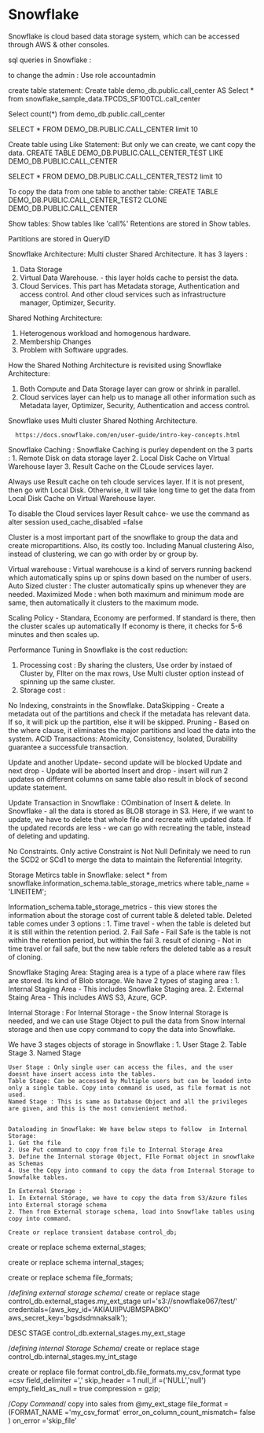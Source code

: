 # Snowflake

Snowflake is cloud based data storage system, which can be accessed through AWS & other consoles.

sql queries  in Snowflake :

to change the admin :
 Use role accountadmin

create table statement:
Create table demo_db.public.call_center
AS 
Select * from snowflake_sample_data.TPCDS_SF100TCL.call_center

Select count(*) from demo_db.public.call_center

SELECT * FROM DEMO_DB.PUBLIC.CALL_CENTER limit 10

Create table using Like Statement: But only we can create, we cant copy the data.
 CREATE TABLE DEMO_DB.PUBLIC.CALL_CENTER_TEST LIKE DEMO_DB.PUBLIC.CALL_CENTER
 
SELECT *  FROM DEMO_DB.PUBLIC.CALL_CENTER_TEST2 limit 10

To copy the data from one table to another table:
 CREATE TABLE DEMO_DB.PUBLIC.CALL_CENTER_TEST2 CLONE DEMO_DB.PUBLIC.CALL_CENTER
 
 Show tables:
 Show tables like 'call%'
 Retentions are stored in Show tables.
 
 Partitions are stored in QueryID
 
 
 Snowflake Architecture:
 Multi cluster Shared Architecture.
 It has 3 layers :
 1. Data Storage
 2. Virtual Data Warehouse. - this layer holds cache to persist the data.
 3. Cloud Services. This part has Metadata storage, Authentication and access control. And other cloud services such as infrastructure manager, Optimizer, Security.
 
 Shared Nothing Architecture:
 1. Heterogenous workload and homogenous hardware.
 2. Membership Changes
 3. Problem with Software upgrades.
 
 How the Shared Nothing Architecture is revisited using Snowflake Architecture:
 1. Both Compute and Data Storage layer can grow or shrink in parallel.
 2. Cloud services layer can help us to manage all other information such as Metadata layer, Optimizer, Security, Authentication and access control.

Snowflake uses Multi cluster Shared Nothing Architecture.

      https://docs.snowflake.com/en/user-guide/intro-key-concepts.html
      
 
 Snowflake Caching :
    Snowflake Caching is purley dependent on the 3 parts : 1. Remote Disk on data storage layer
                                                           2. Local Disk Cache on VIrtual Warehouse layer
                                                           3. Result Cache on the CLoude services layer.
                                                           
                                                           
   Always use Result cache on teh cloude services layer. If it is not present, then go with Local Disk.
   Otherwise, it will take long time to get the data from Local Disk Cache on Virtual Warehouse layer.
   
   To disable the Cloud services layer Result cahce- we use the command as alter session used_cache_disabled =false
   
   Cluster is a most important part of the snowflake to group the data and create micropartitions.
   Also, its costly too. Including Manual clustering
   Also, instead of clustering, we can go with order by or group by.
   
   Virtual warehouse :
   Virtual warehouse is a kind of servers running backend which automatically spins up or spins down based on the number of users.
  Auto Sized cluster : The cluster automatically spins up whenever they are needed.
  Maximized Mode : when both maximum and minimum mode are same, then automatically it clusters to the maximum mode.
  
Scaling Policy - Standara, Economy are performed.
If standard is there, then the cluster scales up automatically
If economy is there, it checks for 5-6 minutes and then scales up.


Performance Tuning in Snowflake is the cost reduction:
1. Processing cost : By sharing the clusters, Use order by instaed of Cluster by, FIlter on the max rows, Use Multi cluster option instead of spinning up the same cluster.
2. Storage cost :

No Indexing, constraints in the Snowflake.
DataSkipping - Create a metadata out of the partitions and check if the metadata has relevant data. If so, it will pick up the partition, else it will be skipped.
Pruning - Based on the where clause, it eliminates the major partitions and load the data into the system.
ACID Transactions: Atomicity, Consistency, Isolated, Durability guarantee a successfule transaction.

Update and another Update- second update will be blocked
Update and next drop - Update will be aborted 
Insert and drop - insert will run
2 updates on different columns on same table also result in block of second update statement.

Update Transaction in Snowflake : COmbination of Insert & delete.
In Snowflake - all the data is stored as BLOB storage in S3. Here, if we want to update, we have to delete that whole file and recreate with updated data.
If the updated records are less - we can go with recreating the table, instead of deleting and updating.

No Constraints. Only active Constraint is Not Null
Definitaly we need to run the SCD2 or SCd1 to merge the data to maintain the Referential Integrity.


Storage Metircs table in Snowflake:
select *
from snowflake.information_schema.table_storage_metrics
where table_name = 'LINEITEM';

Information_schema.table_storage_metrics - this view stores the information about the storage cost of current table & deleted table.
Deleted table comes under 3 options :
                               1. Time travel - when the table is deleted but it is still within the retention period.
                               2. Fail Safe - Fail Safe is the table is not within the retention period, but within the fail
                               3. result of cloning - Not in time travel or fail safe, but the new table refers the deleted table as a result of cloning.
                               
                               
                               
Snowflake Staging Area:
         Staging area is a type of a place where raw files are stored. Its kind of Blob storage.
 We have 2 types of staging area :
          1. Internal Staging Area - This includes Snowflake Staging area.
          2. External Staing Area - This includes AWS S3, Azure, GCP.
          
Internal Storage :
     For Internal Storage - the Snow Internal Storage is needed, and we can use Stage Object to pull the data from Snow Internal storage and then use copy command 
                            to copy the data into Snowflake.
                            
   We have 3 stages objects of storage in Snowflake :
                  1. User Stage
                  2. Table Stage
                  3. Named Stage
                  
    User Stage : Only single user can access the files, and the user doesnt have insert access into the tables.
    Table Stage: Can be accessed by Multiple users but can be loaded into only a single table. Copy into command is used, as file format is not used.
    Named Stage : This is same as Database Object and all the privileges are given, and this is the most convienient method.
    
    
    Dataloading in Snowflake: We have below steps to follow  in Internal Storage:
    1. Get the file 
    2. Use Put command to copy from file to Internal Storage Area
    3. Define the Internal storage Object, FIle Format object in snowflake as Schemas
    4. Use the Copy into command to copy the data from Internal Storage to Snowfalke tables.
    
    In External Storage :
    1. In External Storage, we have to copy the data from S3/Azure files into External storage schema
    2. Then from External storage schema, load into Snowflake tables using copy into command.
    
    Create or replace transient database control_db;

create or replace schema external_stages;

create or replace schema internal_stages;

create or replace schema file_formats;

/*defining external storage schema*/
create or replace stage control_db.external_stages.my_ext_stage url='s3://snowflake067/test/'
credentials=(aws_key_id='AKIAUIIPVJBMSPABKO' aws_secret_key='bgsdsdmnaksalk');


DESC STAGE control_db.external_stages.my_ext_stage

/*defining internal Storage Schema*/
create or replace stage control_db.internal_stages.my_int_stage

create or replace file format control_db.file_formats.my_csv_format
type =csv field_delimiter =',' skip_header = 1 null_if =('NULL','null') empty_field_as_null = true compression = gzip;

/*Copy Command*/
copy into sales
from @my_ext_stage
file_format =(FORMAT_NAME ='my_csv_format' error_on_column_count_mismatch= false )
on_error ='skip_file'


    
                  
                               







